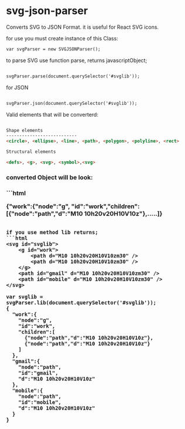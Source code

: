 # svg-json-parser
Converts SVG to JSON Format. it is useful for React SVG icons.

for use you must create instance of this Class:
```html
var svgParser = new SVGJSONParser();
```

to parse SVG use function parse, returns javascriptObject;
```html

svgParser.parse(document.querySelector('#svglib'));

```
for JSON 
```html

svgParser.json(document.querySelector('#svglib'));

```

Valid elements that will be converterd:

```html

Shape elements
---------------------------
<circle>, <ellipse>, <line>, <path>, <polygon>, <polyline>, <rect>

Structural elements

<defs>, <g>, <svg>, <symbol>,<svg>

```

<h3>converted Object will be look:<h3>
```html

{"work":{"node":"g", "id":"work","children":[{"node":"path","d":"M10 10h20v20H10V10z"},.....]}

```

if you use method lib returns;
```html
<svg id="svglib">
    <g id="work">
        <path d="M10 10h20v20H10V10zm30" />
        <path d="M10 10h20v20H10V10zm30" />
    </g>
    <path id="gmail" d="M10 10h20v20H10V10zm30" />
    <path id="mobile" d="M10 10h20v20H10V10zm30" />
</svg>

var svglib = svgParser.lib(document.querySelector('#svglib'));
{  
  "work":{  
    "node":"g",
    "id":"work",
    "children":[  
      {"node":"path","d":"M10 10h20v20H10V10z"},
      {"node":"path","d":"M10 10h20v20H10V10z"}
    ]
  },
  "gmail":{  
    "node":"path",
    "id":"gmail",
    "d":"M10 10h20v20H10V10z"
  },
  "mobile":{  
    "node":"path",
    "id":"mobile",
    "d":"M10 10h20v20H10V10z"
  }
}
```
